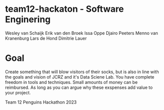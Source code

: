 # team12-hackaton - Software Enginering

Wesley van Schaijk
Erik van den Broek
Issa Oppe
Djairo Peeters
Menno van Kranenburg
Lars de Hond
Dimitrie Lauer

# Goal
Create something that will blow visitors of their socks, but is also in line with the goals and vision of JCRZ and it's Data Sciene Lab.
You have complete freedom in tools and techniques. Small amounts of money can be reimbursed. As long as you can argue why these exspenses add value to your project.


Team 12 Penguins Hackathon 2023
